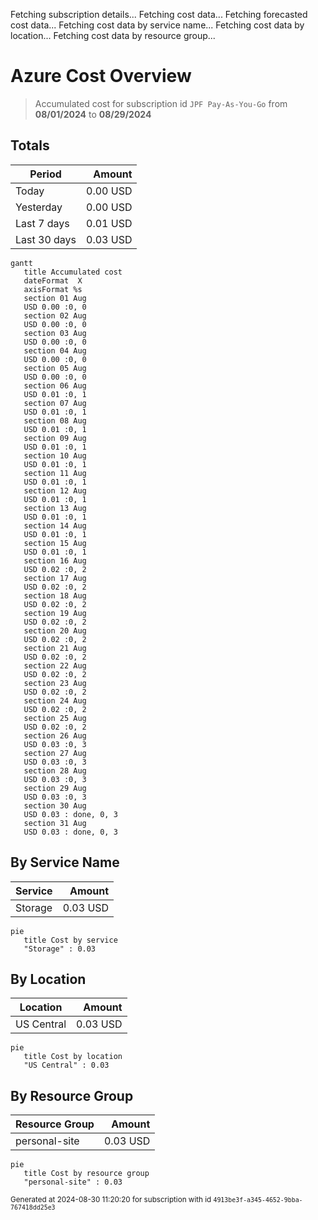 Fetching subscription details...
Fetching cost data...
Fetching forecasted cost data...
Fetching cost data by service name...
Fetching cost data by location...
Fetching cost data by resource group...
# Azure Cost Overview

> Accumulated cost for subscription id `JPF Pay-As-You-Go` from **08/01/2024** to **08/29/2024**

## Totals

|Period|Amount|
|---|---:|
|Today|0.00 USD|
|Yesterday|0.00 USD|
|Last 7 days|0.01 USD|
|Last 30 days|0.03 USD|

```mermaid
gantt
   title Accumulated cost
   dateFormat  X
   axisFormat %s
   section 01 Aug
   USD 0.00 :0, 0
   section 02 Aug
   USD 0.00 :0, 0
   section 03 Aug
   USD 0.00 :0, 0
   section 04 Aug
   USD 0.00 :0, 0
   section 05 Aug
   USD 0.00 :0, 0
   section 06 Aug
   USD 0.01 :0, 1
   section 07 Aug
   USD 0.01 :0, 1
   section 08 Aug
   USD 0.01 :0, 1
   section 09 Aug
   USD 0.01 :0, 1
   section 10 Aug
   USD 0.01 :0, 1
   section 11 Aug
   USD 0.01 :0, 1
   section 12 Aug
   USD 0.01 :0, 1
   section 13 Aug
   USD 0.01 :0, 1
   section 14 Aug
   USD 0.01 :0, 1
   section 15 Aug
   USD 0.01 :0, 1
   section 16 Aug
   USD 0.02 :0, 2
   section 17 Aug
   USD 0.02 :0, 2
   section 18 Aug
   USD 0.02 :0, 2
   section 19 Aug
   USD 0.02 :0, 2
   section 20 Aug
   USD 0.02 :0, 2
   section 21 Aug
   USD 0.02 :0, 2
   section 22 Aug
   USD 0.02 :0, 2
   section 23 Aug
   USD 0.02 :0, 2
   section 24 Aug
   USD 0.02 :0, 2
   section 25 Aug
   USD 0.02 :0, 2
   section 26 Aug
   USD 0.03 :0, 3
   section 27 Aug
   USD 0.03 :0, 3
   section 28 Aug
   USD 0.03 :0, 3
   section 29 Aug
   USD 0.03 :0, 3
   section 30 Aug
   USD 0.03 : done, 0, 3
   section 31 Aug
   USD 0.03 : done, 0, 3
```

## By Service Name

|Service|Amount|
|---|---:|
|Storage|0.03 USD|

```mermaid
pie
   title Cost by service
   "Storage" : 0.03
```

## By Location

|Location|Amount|
|---|---:|
|US Central|0.03 USD|

```mermaid
pie
   title Cost by location
   "US Central" : 0.03
```

## By Resource Group

|Resource Group|Amount|
|---|---:|
|personal-site|0.03 USD|

```mermaid
pie
   title Cost by resource group
   "personal-site" : 0.03
```

<sup>Generated at 2024-08-30 11:20:20 for subscription with id `4913be3f-a345-4652-9bba-767418dd25e3`</sup>
